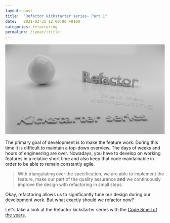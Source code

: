 ```yaml
---
layout: post
title:  "Refactor kickstarter series- Part 1"
date:   2021-03-31 12:00:00 +0100
categories: refactoring
permalink: /:year/:title
---
```


![Kickstarter series](../images/Refactoring/Refactor-kickstarter-series.png)


The primary goal of development is to make the feature work. During this 
time it is difficult to maintain a top-down overview.
The days of weeks and hours of engineering are over. Nowadays, you 
have to develop on working features in a relative short time and also keep that code maintainable 
in order to be able to remain constantly agile.

>With triangulating over the specification, we are able to implement the feature, make our part of the quality assurance **and** 
we continuously improve the design with refactoring in small steps.

Okay, refactoring allows us to significantly tune our design during our development work. But what exactly should we refactor now?

Let's take a look at the Refactor kickstarter series with the [Code Smell of the years](https://redseacomputing.github.io/2021/Refactoring1-1-magic-number).